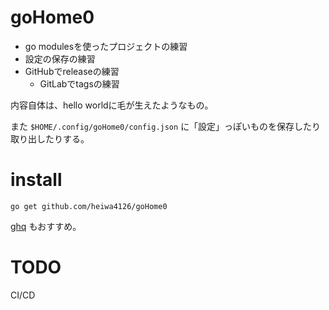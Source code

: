 # goHome0

- go modulesを使ったプロジェクトの練習
- 設定の保存の練習
- GitHubでreleaseの練習
  - GitLabでtagsの練習

内容自体は、hello worldに毛が生えたようなもの。

また
`$HOME/.config/goHome0/config.json`
に「設定」っぽいものを保存したり取り出したりする。


# install

```
go get github.com/heiwa4126/goHome0
```

[ghq](https://github.com/motemen/ghq)
もおすすめ。


# TODO

CI/CD
